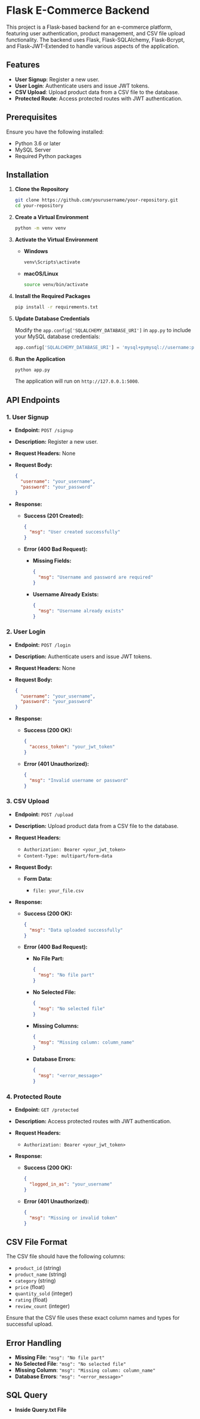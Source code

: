 # Flask E-Commerce Backend

This project is a Flask-based backend for an e-commerce platform, featuring user authentication, product management, and CSV file upload functionality. The backend uses Flask, Flask-SQLAlchemy, Flask-Bcrypt, and Flask-JWT-Extended to handle various aspects of the application.

## Features

- **User Signup**: Register a new user.
- **User Login**: Authenticate users and issue JWT tokens.
- **CSV Upload**: Upload product data from a CSV file to the database.
- **Protected Route**: Access protected routes with JWT authentication.

## Prerequisites

Ensure you have the following installed:

- Python 3.6 or later
- MySQL Server
- Required Python packages

## Installation

1. **Clone the Repository**

    ```bash
    git clone https://github.com/yourusername/your-repository.git
    cd your-repository
    ```

2. **Create a Virtual Environment**

    ```bash
    python -m venv venv
    ```

3. **Activate the Virtual Environment**

    - **Windows**

        ```bash
        venv\Scripts\activate
        ```

    - **macOS/Linux**

        ```bash
        source venv/bin/activate
        ```

4. **Install the Required Packages**

    ```bash
    pip install -r requirements.txt
    ```

5. **Update Database Credentials**

    Modify the `app.config['SQLALCHEMY_DATABASE_URI']` in `app.py` to include your MySQL database credentials:

    ```python
    app.config['SQLALCHEMY_DATABASE_URI'] = 'mysql+pymysql://username:password@hostname:port/database_name'
    ```

6. **Run the Application**

    ```bash
    python app.py
    ```

    The application will run on `http://127.0.0.1:5000`.

## API Endpoints

### 1. User Signup

- **Endpoint:** `POST /signup`
- **Description:** Register a new user.
- **Request Headers:** None
- **Request Body:**

    ```json
    {
      "username": "your_username",
      "password": "your_password"
    }
    ```

- **Response:**

    - **Success (201 Created):**

        ```json
        {
          "msg": "User created successfully"
        }
        ```

    - **Error (400 Bad Request):**
        
        - **Missing Fields:**

            ```json
            {
              "msg": "Username and password are required"
            }
            ```

        - **Username Already Exists:**

            ```json
            {
              "msg": "Username already exists"
            }
            ```

### 2. User Login

- **Endpoint:** `POST /login`
- **Description:** Authenticate users and issue JWT tokens.
- **Request Headers:** None
- **Request Body:**

    ```json
    {
      "username": "your_username",
      "password": "your_password"
    }
    ```

- **Response:**

    - **Success (200 OK):**

        ```json
        {
          "access_token": "your_jwt_token"
        }
        ```

    - **Error (401 Unauthorized):**

        ```json
        {
          "msg": "Invalid username or password"
        }
        ```

### 3. CSV Upload

- **Endpoint:** `POST /upload`
- **Description:** Upload product data from a CSV file to the database.
- **Request Headers:**

    - `Authorization: Bearer <your_jwt_token>`
    - `Content-Type: multipart/form-data`

- **Request Body:**

    - **Form Data:**

        - `file: your_file.csv`

- **Response:**

    - **Success (200 OK):**

        ```json
        {
          "msg": "Data uploaded successfully"
        }
        ```

    - **Error (400 Bad Request):**
        
        - **No File Part:**

            ```json
            {
              "msg": "No file part"
            }
            ```

        - **No Selected File:**

            ```json
            {
              "msg": "No selected file"
            }
            ```

        - **Missing Columns:**

            ```json
            {
              "msg": "Missing column: column_name"
            }
            ```

        - **Database Errors:**

            ```json
            {
              "msg": "<error_message>"
            }
            ```

### 4. Protected Route

- **Endpoint:** `GET /protected`
- **Description:** Access protected routes with JWT authentication.
- **Request Headers:**

    - `Authorization: Bearer <your_jwt_token>`

- **Response:**

    - **Success (200 OK):**

        ```json
        {
          "logged_in_as": "your_username"
        }
        ```

    - **Error (401 Unauthorized):**

        ```json
        {
          "msg": "Missing or invalid token"
        }
        ```

## CSV File Format

The CSV file should have the following columns:

- `product_id` (string)
- `product_name` (string)
- `category` (string)
- `price` (float)
- `quantity_sold` (integer)
- `rating` (float)
- `review_count` (integer)

Ensure that the CSV file uses these exact column names and types for successful upload.

## Error Handling

- **Missing File**: `"msg": "No file part"`
- **No Selected File**: `"msg": "No selected file"`
- **Missing Column**: `"msg": "Missing column: column_name"`
- **Database Errors**: `"msg": "<error_message>"`


## SQL Query

- **Inside Query.txt File**
